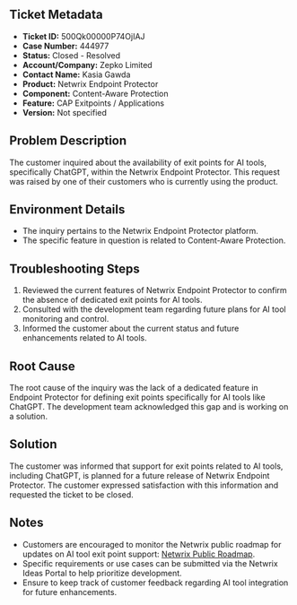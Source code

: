 ## Ticket Metadata
- **Ticket ID:** 500Qk00000P74OjIAJ
- **Case Number:** 444977
- **Status:** Closed - Resolved
- **Account/Company:** Zepko Limited
- **Contact Name:** Kasia Gawda
- **Product:** Netwrix Endpoint Protector
- **Component:** Content-Aware Protection
- **Feature:** CAP Exitpoints / Applications
- **Version:** Not specified

## Problem Description
The customer inquired about the availability of exit points for AI tools, specifically ChatGPT, within the Netwrix Endpoint Protector. This request was raised by one of their customers who is currently using the product.

## Environment Details
- The inquiry pertains to the Netwrix Endpoint Protector platform.
- The specific feature in question is related to Content-Aware Protection.

## Troubleshooting Steps
1. Reviewed the current features of Netwrix Endpoint Protector to confirm the absence of dedicated exit points for AI tools.
2. Consulted with the development team regarding future plans for AI tool monitoring and control.
3. Informed the customer about the current status and future enhancements related to AI tools.

## Root Cause
The root cause of the inquiry was the lack of a dedicated feature in Endpoint Protector for defining exit points specifically for AI tools like ChatGPT. The development team acknowledged this gap and is working on a solution.

## Solution
The customer was informed that support for exit points related to AI tools, including ChatGPT, is planned for a future release of Netwrix Endpoint Protector. The customer expressed satisfaction with this information and requested the ticket to be closed.

## Notes
- Customers are encouraged to monitor the Netwrix public roadmap for updates on AI tool exit point support: [Netwrix Public Roadmap](https://portal.productboard.com/rqqgx2aos1cf9enrezvrre6a/tabs/56-planned).
- Specific requirements or use cases can be submitted via the Netwrix Ideas Portal to help prioritize development.
- Ensure to keep track of customer feedback regarding AI tool integration for future enhancements.